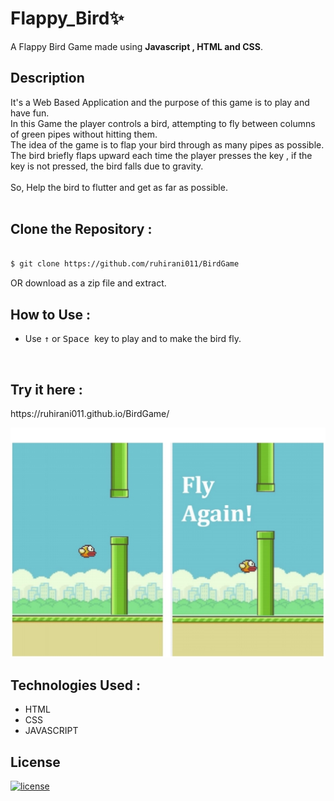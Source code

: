 # Flappy_Bird✨

A Flappy Bird Game made using <strong>Javascript , HTML and CSS</strong>.

<h2>Description</h2>

It's a Web Based Application and the purpose of this game is to play and have fun. <br>
In this Game the player controls a bird, attempting to fly between columns of green pipes without hitting them.<br>
The idea of the game is to flap your bird through as many pipes as possible.<br>
The bird briefly flaps upward each time the player presses the key , if the key is not pressed, the bird falls due to gravity.<br>
<br>
So, Help the bird to flutter and get as far as possible. 
<br>
<br>

<h2>Clone the Repository :</h2>


```bash

$ git clone https://github.com/ruhirani011/BirdGame

 ```
OR download as a zip file and extract.



<h2>How to Use :</h2>
 
  - Use <kbd>&uarr;</kbd> or <kbd>Space </kbd> key to play and to make the bird fly.
 <br>
  <h2>Try it here :</h2>
 https://ruhirani011.github.io/BirdGame/


![](images/flpbird.jpg)

<h2>Technologies Used :</h2>


- HTML
- CSS
- JAVASCRIPT

## License
 [![license](https://img.shields.io/badge/license-MIT-blue)](LICENSE.txt)

<!-- <br>
[MIT](https://choosealicense.com/licenses/mit/)
[MIT](https://choosealicense.com/licenses/mit/) -->
